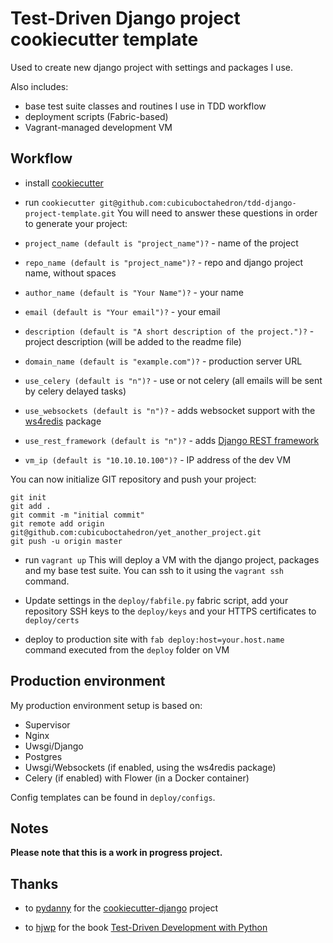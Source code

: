 # Test-Driven Django project cookiecutter template

Used to create new django project with settings and packages I use.

Also includes:
- base test suite classes and routines I use in TDD workflow
- deployment scripts (Fabric-based)
- Vagrant-managed development VM

Workflow
--------
- install [cookiecutter](https://github.com/audreyr/cookiecutter)

- run `cookiecutter git@github.com:cubicuboctahedron/tdd-django-project-template.git`
 You will need to answer these questions in order to generate your project:
 - `project_name (default is "project_name")?` - name of the project
 - `repo_name (default is "project_name")?` - repo and django project name, without spaces
 - `author_name (default is "Your Name")?` - your name
 - `email (default is "Your email")?` - your email
 - `description (default is "A short description of the project.")?` - project description (will be added to the readme file)
 - `domain_name (default is "example.com")?` - production server URL
 - `use_celery (default is "n")?` - use or not celery (all emails will be sent by celery delayed tasks)
 - `use_websockets (default is "n")?` - adds websocket support with the [ws4redis](https://github.com/jrief/django-websocket-redis) package
 - `use_rest_framework (default is "n")?`  - adds [Django REST framework](https://github.com/tomchristie/django-rest-framework)
 - `vm_ip (default is "10.10.10.100")?` - IP address of the dev VM
    
 You can now initialize GIT repository and push your project:

 ```
 git init
 git add .
 git commit -m "initial commit"
 git remote add origin git@github.com:cubicuboctahedron/yet_another_project.git
 git push -u origin master
 ```

- run `vagrant up`
 This will deploy a VM with the django project, packages and my base test suite. 
 You can ssh to it using the `vagrant ssh` command.

- Update settings in the `deploy/fabfile.py` fabric script, add your repository SSH keys to the `deploy/keys` and your HTTPS certificates to `deploy/certs`

- deploy to production site with `fab deploy:host=your.host.name` command executed from the `deploy` folder on VM

Production environment
----------------------
My production environment setup is based on:
- Supervisor
- Nginx
- Uwsgi/Django
- Postgres
- Uwsgi/Websockets (if enabled, using the ws4redis package)
- Celery (if enabled) with Flower (in a Docker container)

Config templates can be found in `deploy/configs`.

Notes
-----
**Please note that this is a work in progress project.**

Thanks
-----
- to [pydanny](https://github.com/pydanny) for the  [cookiecutter-django](https://github.com/pydanny/cookiecutter-django) project

- to [hjwp](https://github.com/hjwp) for the book [Test-Driven Development with Python](http://chimera.labs.oreilly.com/books/1234000000754)

